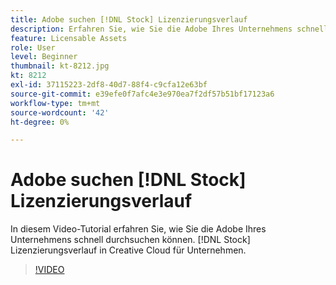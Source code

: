 ```yaml
---
title: Adobe suchen [!DNL Stock] Lizenzierungsverlauf
description: Erfahren Sie, wie Sie die Adobe Ihres Unternehmens schnell durchsuchen können. [!DNL Stock] Lizenzierungsverlauf im Creative Cloud für Unternehmen
feature: Licensable Assets
role: User
level: Beginner
thumbnail: kt-8212.jpg
kt: 8212
exl-id: 37115223-2df8-40d7-88f4-c9cfa12e63bf
source-git-commit: e39efe0f7afc4e3e970ea7f2df57b51bf17123a6
workflow-type: tm+mt
source-wordcount: '42'
ht-degree: 0%

---
```


# Adobe suchen [!DNL Stock] Lizenzierungsverlauf

In diesem Video-Tutorial erfahren Sie, wie Sie die Adobe Ihres Unternehmens schnell durchsuchen können. [!DNL Stock] Lizenzierungsverlauf in Creative Cloud für Unternehmen.

>[!VIDEO](https://video.tv.adobe.com/v/335327?hidetitle=true)
